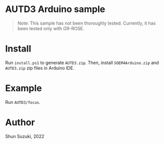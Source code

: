 # AUTD3 Arduino sample

> Note: This sample has not been thoroughly tested. Currently, it has been tested only with GR-ROSE.

# Install

Run `install.ps1` to generate `AUTD3.zip`. Then, install `SOEM4Arduino.zip` and `AUTD3.zip` zip files in Arduino IDE.

# Example

Run `AUTD3/focus`.

# Author 

Shun Suzuki, 2022
